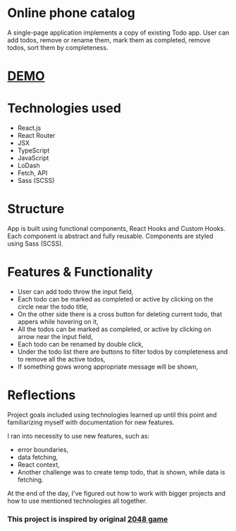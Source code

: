 # Online phone catalog

  A single-page application implements a copy of existing Todo app. User can add todos, remove or rename them, mark them as completed, remove todos, sort them by completeness.

# [DEMO](https://sergey-mironenko.github.io/Todo-App/)

# Technologies used

  - React.js
  - React Router
  - JSX
  - TypeScript
  - JavaScript
  - LoDash
  - Fetch, API
  - Sass (SCSS)

# Structure

  App is built using functional components, React Hooks and Custom Hooks. Each component is abstract and fully reusable. Components are styled using Sass (SCSS).

# Features & Functionality
  - User can add todo throw the input field,
  - Each todo can be marked as completed or active by clicking on the circle near the todo title,
  - On the other side there is a cross button for deleting current todo, that appers while hovering on it,
  - All the todos can be marked as completed, or active by clicking on arrow near the input field,
  - Each todo can be renamed by double click,
  - Under the todo list there are buttons to filter todos by completeness and to remove all the active todos,
  - If something gows wrong appropriate message will be shown,

# Reflections
 Project goals included using technologies learned up until this point and familiarizing myself with documentation for new features.

 I ran into necessity to use new features, such as:
   - error boundaries,
   - data fetching,
   - React context,
   - Another challenge was to create temp todo, that is shown, while data is fetching.

 At the end of the day, I've figured out how to work with bigger projects and how to use mentioned technologies all together.

### This project is inspired by original [2048 game](http://todomvc.com/examples/vanillajs/)

